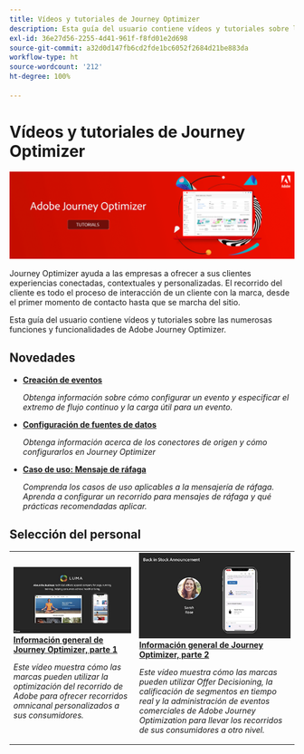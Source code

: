 ```yaml
---
title: Vídeos y tutoriales de Journey Optimizer
description: Esta guía del usuario contiene vídeos y tutoriales sobre las numerosas funciones y funcionalidades de Adobe Journey Optimizer.
exl-id: 36e27d56-2255-4d41-961f-f8fd01e2d698
source-git-commit: a32d0d147fb6cd2fde1bc6052f2684d21be883da
workflow-type: ht
source-wordcount: '212'
ht-degree: 100%

---
```



# Vídeos y tutoriales de Journey Optimizer

![](./assets/ajo-banner.png)

Journey Optimizer ayuda a las empresas a ofrecer a sus clientes experiencias conectadas, contextuales y personalizadas. El recorrido del cliente es todo el proceso de interacción de un cliente con la marca, desde el primer momento de contacto hasta que se marcha del sitio.

Esta guía del usuario contiene vídeos y tutoriales sobre las numerosas funciones y funcionalidades de Adobe Journey Optimizer.

## Novedades

* **[Creación de eventos](/help/set-up-journeys/create-events.md)**

   *Obtenga información sobre cómo configurar un evento y especificar el extremo de flujo continuo y la carga útil para un evento.*

* **[Configuración de fuentes de datos](/help/set-up-journeys/configure-data-sources.md)**

   *Obtenga información acerca de los conectores de origen y cómo configurarlos en Journey Optimizer*

* **[Caso de uso: Mensaje de ráfaga](/help/create-journeys/use-case-burst-message.md)**

   *Comprenda los casos de uso aplicables a la mensajería de ráfaga. Aprenda a configurar un recorrido para mensajes de ráfaga y qué prácticas recomendadas aplicar.*

## Selección del personal

<table>
<tr>
  <td>
    <a href="./introduction/journey-optimizer-overview-part-1.md">
      <img alt="Información general de Journey Optimizer, parte 1: Entregar recorridos omnicanal (vídeo)" src="./assets/334174.jpg"/>
    </a>
    <div>
      <a href="./introduction/journey-optimizer-overview-part-1.md">
    <strong>Información general de Journey Optimizer, parte 1 </strong>
    </a>
    </div>
    <p>
    <em>Este vídeo muestra cómo las marcas pueden utilizar la optimización del recorrido de Adobe para ofrecer recorridos omnicanal personalizados a sus consumidores.</em>
    <p>
  </td>
    <td>
    <a href="./introduction/journey-optimizer-overview-part-2.md">
      <img alt="Información general de Journey Optimizer, parte 2: Entregar recorridos omnicanal (vídeo)" src="./assets/334175.jpg"/>
    </a>
    <div>
      <a href="./introduction/journey-optimizer-overview-part-2.md">
    <strong>Información general de Journey Optimizer, parte 2 </strong>
    </a>
    </div>
    <p>
    <em>Este vídeo muestra cómo las marcas pueden utilizar Offer Decisioning, la calificación de segmentos en tiempo real y la administración de eventos comerciales de Adobe Journey Optimization para llevar los recorridos de sus consumidores a otro nivel.</em>
    <p>
  </td>
</table>




